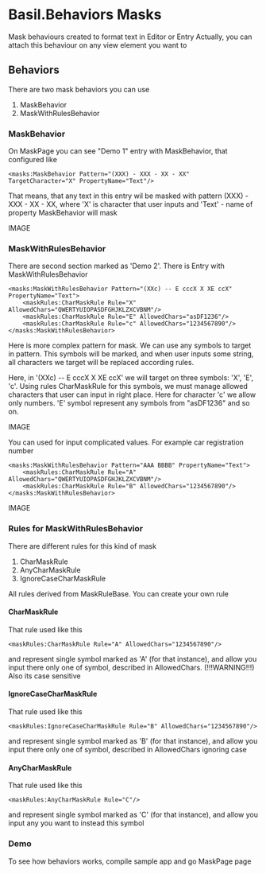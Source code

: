 # Basil.Behaviors Masks

Mask behaviours created to format text in Editor or Entry
Actually, you can attach this behaviour on any view element you want to

## Behaviors
There are two mask behaviors you can use

1. MaskBehavior
2. MaskWithRulesBehavior

### MaskBehavior
On MaskPage you can see "Demo 1" entry with MaskBehavior, that configured like

```
<masks:MaskBehavior Pattern="(XXX) - XXX - XX - XX" TargetCharacter="X" PropertyName="Text"/>
```

That means, that any text in this entry wil be masked with pattern (XXX) - XXX - XX - XX, where 'X' is character that user inputs
and 'Text' - name of property MaskBehavior will mask

IMAGE

### MaskWithRulesBehavior
There are second section marked as 'Demo 2'. There is Entry with MaskWithRulesBehavior

```
<masks:MaskWithRulesBehavior Pattern="(XXc) -- E cccX X XE ccX" PropertyName="Text">
    <maskRules:CharMaskRule Rule="X" AllowedChars="QWERTYUIOPASDFGHJKLZXCVBNM"/>
    <maskRules:CharMaskRule Rule="E" AllowedChars="asDF1236"/>
    <maskRules:CharMaskRule Rule="c" AllowedChars="1234567890"/>
</masks:MaskWithRulesBehavior>
```
Here is more complex pattern for mask. We can use any symbols to target in pattern. This symbols will be marked, and when user inputs
some string, all characters we target will be replaced according rules.

Here, in '(XXc) -- E cccX X XE ccX' we will target on three symbols: 'X', 'E', 'c'. Using rules CharMaskRule for this symbols,
we must manage allowed characters that user can input in right place. Here for character 'c' we allow only numbers. 'E' symbol represent
any symbols from "asDF1236" and so on.

IMAGE

You can used for input complicated values. For example car registration number

```
<masks:MaskWithRulesBehavior Pattern="AAA BBBB" PropertyName="Text">
    <maskRules:CharMaskRule Rule="A" AllowedChars="QWERTYUIOPASDFGHJKLZXCVBNM"/>
    <maskRules:CharMaskRule Rule="B" AllowedChars="1234567890"/>
</masks:MaskWithRulesBehavior>
```

IMAGE

### Rules for MaskWithRulesBehavior
There are different rules for this kind of mask

1. CharMaskRule
2. AnyCharMaskRule
3. IgnoreCaseCharMaskRule

All rules derived from MaskRuleBase. You can create your own rule

#### CharMaskRule
That rule used like this

```
<maskRules:CharMaskRule Rule="A" AllowedChars="1234567890"/>
```

and represent single symbol marked as 'A' (for that instance), and allow you input there only one of symbol, described in AllowedChars.
(!!!WARNING!!!) Also its case sensitive

#### IgnoreCaseCharMaskRule
That rule used like this

```
<maskRules:IgnoreCaseCharMaskRule Rule="B" AllowedChars="1234567890"/>
```

and represent single symbol marked as 'B' (for that instance), and allow you input there only one of symbol,
described in AllowedChars ignoring case

#### AnyCharMaskRule
That rule used like this

```
<maskRules:AnyCharMaskRule Rule="C"/>
```
and represent single symbol marked as 'C' (for that instance), and allow you input any you want to instead this symbol

### Demo
To see how behaviors works, compile sample app and go MaskPage page
